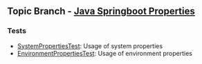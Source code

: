 ## Topic Branch - [Java Springboot Properties](https://github.com/fluentcodes/sandbox/tree/java-springboot-properties)

### Tests
* [SystemPropertiesTest](SystemPropertiesTest.java): Usage of system properties
* [EnvironmentPropertiesTest](EnvironmentPropertiesTest.java): Usage of environment properties
